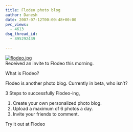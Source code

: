 ```yaml
---
title: Flodeo photo blog
author: Danesh
date: 2007-07-12T00:00:48+00:00
pvc_views:
  - 4613
dsq_thread_id:
  - 895292439

---
```

[![flodeo.jpg][1]][2]  
Received an invite to Flodeo this morning.

What is Flodeo?

Flodeo is another photo blog. Currently in beta, who isn&#8217;t?

3 Steps to successfully Flodeo-ing,

  1. Create your own personalized photo blog.
  2. Upload a maximum of 6 photos a day.
  3. Invite your friends to comment.

Try it out at Flodeo

 [1]: /wp-content/uploads/2007/07/flodeo.jpg
 [2]: /wp-content/uploads/2007/07/flodeo.jpg "flodeo.jpg"
